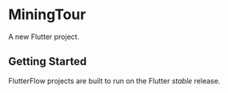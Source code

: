 # MiningTour

A new Flutter project.

## Getting Started

FlutterFlow projects are built to run on the Flutter _stable_ release.
